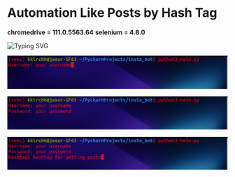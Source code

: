 # Automation Like Posts by Hash Tag

**chromedrive = 111.0.5563.64**
**selenium = 4.8.0**

![Typing SVG](https://readme-typing-svg.herokuapp.com?font=Fira+Code&pause=1000&color=000000&width=435&lines=Run+main.py)

<p align="center">
<img src="readme/1.png">
</p>

<p align="center">
<img src="readme/2.png">
</p>


<p align="center">
<img src="readme/3.png">
</p>